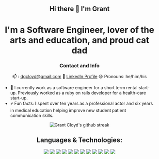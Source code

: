 <div align="center">

## Hi there 👋 I'm Grant 
# I'm a Software Engineer, lover of the arts and education, and proud cat dad 
</div>


<div align="center">

### Contact and Info
 📫 : dgcloyd@gmail.com    👔 [LinkedIn Profile](https://www.linkedin.com/in/grant-cloyd/)    😄 Pronouns: he/him/his  

  <div align="left">

* 🔭 I currently work as a software engineer for a short term rental start-up. Previously worked as a ruby on rails developer for a health-care start-up.  
* ⚡ Fun facts: I spent over ten years as a professional actor and six years in medical education helping improve new student patient communication skills.  

</div>

![Grant Cloyd's github streak](https://github-readme-streak-stats.herokuapp.com/?user=GrantCloyd&theme=blue-green)

<div>

## Languages & Technologies: 

 <img src="https://img.shields.io/badge/Ruby_on_Rails-CC0000?style=for-the-badge&logo=ruby-on-rails&logoColor=white" /> <img src="https://img.shields.io/badge/Ruby-CC342D?style=for-the-badge&logo=ruby&logoColor=white" />  <img src="https://img.shields.io/badge/PostgreSQL-316192?style=for-the-badge&logo=postgresql&logoColor=white" /> <img src="https://img.shields.io/badge/Heroku-430098?style=for-the-badge&logo=heroku&logoColor=white"> <img src="https://img.shields.io/badge/Amazon_AWS-232F3E?style=for-the-badge&logo=amazon-aws&logoColor=white"> 
 <img src="https://img.shields.io/badge/React-20232A?style=for-the-badge&logo=react&logoColor=61DAFB" /> <img src="https://img.shields.io/badge/JavaScript-323330?style=for-the-badge&logo=javascript&logoColor=F7DF1E" /> <img src="https://img.shields.io/badge/Redux-593D88?style=for-the-badge&logo=redux&logoColor=white" /> <img src="https://img.shields.io/badge/jQuery-0769AD?style=for-the-badge&logo=jquery&logoColor=white">  <img src="https://img.shields.io/badge/Material--UI-0081CB?style=for-the-badge&logo=material-ui&logoColor=white" /> 
  <img src="https://img.shields.io/badge/HTML-239120?style=for-the-badge&logo=html5&logoColor=white" /> <img src="https://img.shields.io/badge/CSS3-1572B6?style=for-the-badge&logo=css3&logoColor=white" />


</div>
